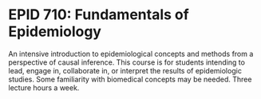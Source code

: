 # EPID 710: Fundamentals of Epidemiology

An intensive introduction to epidemiological concepts and methods from a perspective of causal inference. This course is for students intending to lead, engage in, collaborate in, or interpret the results of epidemiologic studies. Some familiarity with biomedical concepts may be needed. Three lecture hours a week.